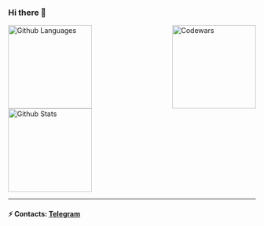 ### Hi there 👋

<!--
**seagirl1110/seagirl1110** is a ✨ _special_ ✨ repository because its `README.md` (this file) appears on your GitHub profile.

Here are some ideas to get you started:

- 🔭 I’m currently working on ...
- 🌱 I’m currently learning ...
- 👯 I’m looking to collaborate on ...
- 🤔 I’m looking for help with ...
- 💬 Ask me about ...
- 📫 How to reach me: ...
- 😄 Pronouns: ...
- ⚡ Fun fact: ...
-->

<img height="170em"  align="right" alt="Codewars" src="https://github-readme-codewars-stats.herokuapp.com/api/?username=seagirl1110&card&colormode=bright_mode" />
<img height="170em"  alt="Github Languages" src="https://github-readme-stats-eight-theta.vercel.app/api/top-langs/?username=seagirl1110&layout=compact" />

<img height="170em"  alt="Github Stats" src="https://github-readme-stats.vercel.app/api?username=seagirl1110&theme=default&show_icons=true" />

_________________
#### ⚡ Contacts: <a target='_blank' title='Telegram' href="https://t.me/seagirl1110">Telegram</a>
